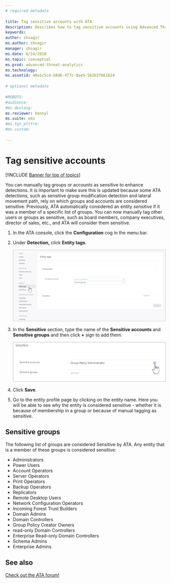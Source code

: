 ```yaml
---
# required metadata

title: Tag sensitive accounts with ATA
description: Describes how to tag sensitive accounts using Advanced Threat Analytics (ATA) 
keywords:
author: shsagir
ms.author: shsagir
manager: shsagir
ms.date: 6/14/2018
ms.topic: conceptual
ms.prod: advanced-threat-analytics
ms.technology:
ms.assetid: 40a1c5c4-b8d6-477c-8ae5-562b37661624

# optional metadata

#ROBOTS:
#audience:
#ms.devlang:
ms.reviewer: bennyl
ms.suite: ems
#ms.tgt_pltfrm:
#ms.custom:

---
```


# Tag sensitive accounts


[!INCLUDE [Banner for top of topics](includes/banner.md)]

You can manually tag groups or accounts as sensitive to enhance detections. It is important to make sure this is updated because some ATA detections, such as sensitive group modification detection and lateral movement path, rely on which groups and accounts are considered sensitive. Previously, ATA automatically considered an entity *sensitive* if it was a member of a specific list of groups. You can now manually tag other users or groups as sensitive, such as board members, company executives, director of sales, etc., and ATA will consider them sensitive.

1. In the ATA console, click the **Configuration** cog in the menu bar.

1. Under **Detection,** click **Entity tags**.

    ![ATA entity tags](media/entity-tags.png)

1. In the **Sensitive** section, type the name of the **Sensitive accounts** and **Sensitive groups** and then click **+** sign to add them.

    ![ATA sensitive account sample](media/sensitive-account-sample.png)

1. Click **Save**.

1. Go to the entity profile page by clicking on the entity name. Here you will be able to see why the entity is considered sensitive - whether it is because of membership in a group or because of manual tagging as sensitive.


## Sensitive groups

The following list of groups are considered Sensitive by ATA. Any entity that is a member of these groups is considered sensitive:

- Administrators
- Power Users
- Account Operators
- Server Operators
- Print Operators
- Backup Operators
- Replicators
- Remote Desktop Users 
- Network Configuration Operators 
- Incoming Forest Trust Builders
- Domain Admins
- Domain Controllers
- Group Policy Creator Owners 
- read-only Domain Controllers 
- Enterprise Read-only Domain Controllers 
- Schema Admins 
- Enterprise Admins
     
## See also
[Check out the ATA forum!](https://social.technet.microsoft.com/Forums/security/home?forum=mata)
